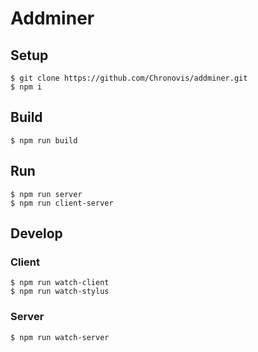 # Addminer

## Setup
    $ git clone https://github.com/Chronovis/addminer.git
    $ npm i

## Build

    $ npm run build
    
## Run    
    $ npm run server
    $ npm run client-server
    
## Develop
    
### Client    
    $ npm run watch-client
    $ npm run watch-stylus
    
### Server    
    $ npm run watch-server
